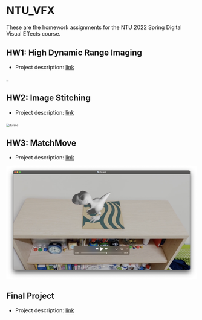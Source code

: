 # NTU_VFX

These are the homework assignments for the NTU 2022 Spring Digital Visual Effects course.

## HW1: High Dynamic Range Imaging
- Project description: [link](https://www.csie.ntu.edu.tw/~cyy/courses/vfx/22spring/assignments/proj1/)

<img src="hw1/result.png" alt="durand" style="zoom:10%;" />

## HW2: Image Stitching
- Project description: [link](https://www.csie.ntu.edu.tw/~cyy/courses/vfx/22spring/assignments/proj2/)

<img src="hw2/result.png" alt="durand" style="zoom:50%;" />

## HW3: MatchMove
- Project description: [link](https://www.csie.ntu.edu.tw/~cyy/courses/vfx/22spring/assignments/proj3/)

<img src="hw3/result.png" alt="durand" style="zoom:50%;" />

## Final Project
- Project description: [link](https://www.csie.ntu.edu.tw/~cyy/courses/vfx/22spring/assignments/final/)